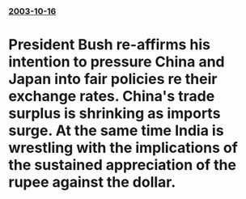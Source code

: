 ### [2003-10-16](/news/2003/10/16/index.md)

#  President Bush re-affirms his intention to pressure China and Japan into fair policies re their exchange rates. China's trade surplus is shrinking as imports surge. At the same time India is wrestling with the implications of the sustained appreciation of the rupee against the dollar.



